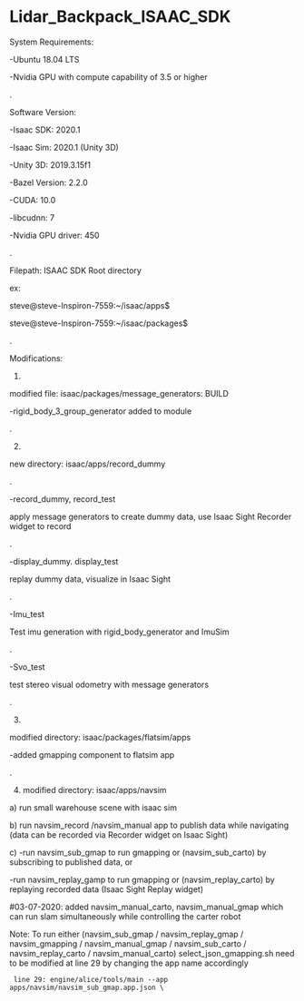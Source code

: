 # Lidar_Backpack_ISAAC_SDK

System  Requirements:

 -Ubuntu 18.04 LTS

 -Nvidia GPU with compute capability of 3.5 or higher
 
 .



Software Version:

-Isaac SDK: 2020.1

-Isaac Sim: 2020.1 (Unity 3D)

-Unity 3D: 2019.3.15f1

-Bazel Version: 2.2.0

-CUDA: 10.0

-libcudnn: 7

-Nvidia GPU driver: 450

.
  
  
  

Filepath: ISAAC SDK Root directory

ex: 

steve@steve-Inspiron-7559:~/isaac/apps$ 

steve@steve-Inspiron-7559:~/isaac/packages$ 

.


Modifications:

1) 

modified file: isaac/packages/message_generators: BUILD

-rigid_body_3_group_generator added to module

.


2) 

new directory: isaac/apps/record_dummy

.

-record_dummy, record_test 
  
apply message generators to create dummy data, use Isaac Sight Recorder widget to record

.
  
-display_dummy. display_test
  
replay dummy data, visualize in Isaac Sight

.
  
-Imu_test
  
Test imu generation with rigid_body_generator and ImuSim

.
  
-Svo_test
  
test stereo visual odometry with message generators

.
  
  
3) 

modified directory: isaac/packages/flatsim/apps

-added gmapping component to flatsim app

.


4) modified directory: isaac/apps/navsim

a) run small warehouse scene with isaac sim

b) run navsim_record /navsim_manual app to publish data while navigating (data can be recorded via Recorder widget on Isaac Sight)

c) -run navsim_sub_gmap to run gmapping or (navsim_sub_carto) by subscribing to published data, or
    
   -run navsim_replay_gamp to run gmapping or (navsim_replay_carto) by replaying recorded data (Isaac Sight Replay widget)


#03-07-2020: added navsim_manual_carto, navsim_manual_gmap which can run slam simultaneously while controlling the carter robot
   

Note: 
     To run either (navsim_sub_gmap / navsim_replay_gmap / navsim_gmapping / navsim_manual_gmap / navsim_sub_carto / navsim_replay_carto / navsim_manual_carto) 
     select_json_gmapping.sh need to be modified at line 29 by changing the app name accordingly
     
     line 29: engine/alice/tools/main --app apps/navsim/navsim_sub_gmap.app.json \
     
     
  
